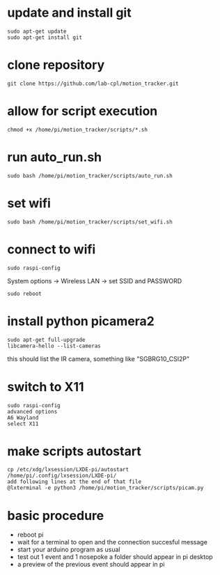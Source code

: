 # update and install git

```console
sudo apt-get update
sudo apt-get install git
```

# clone repository
```console
git clone https://github.com/lab-cpl/motion_tracker.git
```

# allow for script execution
```console
chmod +x /home/pi/motion_tracker/scripts/*.sh
```

# run auto_run.sh
```console
sudo bash /home/pi/motion_tracker/scripts/auto_run.sh
```

# set wifi
```console
sudo bash /home/pi/motion_tracker/scripts/set_wifi.sh
```

# connect to wifi
```
sudo raspi-config
```
System options -> Wireless LAN -> set SSID and PASSWORD
```
sudo reboot
```

# install python picamera2
```
sudo apt-get full-upgrade
libcamera-hello --list-cameras
```
this should list the IR camera, something like "SGBRG10_CSI2P"

# switch to X11
```
sudo raspi-config
advanced options
A6 Wayland
select X11
```

# make scripts autostart
```
cp /etc/xdg/lxsession/LXDE-pi/autostart /home/pi/.config/lxsession/LXDE-pi/
add following lines at the end of that file
@lxterminal -e python3 /home/pi/motion_tracker/scripts/picam.py
```

# basic procedure

- reboot pi
- wait for a terminal to open and the connection succesful message
- start your arduino program as usual
- test out 1 event and 1 nosepoke a folder should appear in pi desktop
- a preview of the previous event should appear in pi
